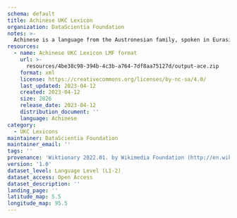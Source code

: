 ```yaml
---
schema: default
title: Achinese UKC Lexicon
organization: DataScientia Foundation
notes: >-
  Achinese is a language from the Austronesian family, spoken in Eurasia. The UKC Lexicon of Achinese is represented as a lexico-semantic network. It consists of words, word senses, synsets, as well as sense-level and synset-level relationships.
resources:
  - name: Achinese UKC Lexicon LMF format
    url: >-
      resources/4be38c98-394b-4c3b-a764-7df8aa75127d/output-ace.zip
    format: xml
    license: https://creativecommons.org/licenses/by-nc-sa/4.0/
    last_updated: 2023-04-12
    created: 2023-04-12
    size: 2826
    release_date: 2023-04-12
    distribution_document: ''
    language: Achinese
category:
  - UKC Lexicons
maintainer: DataScientia Foundation
maintainer_email: ''
tags: ''
provenance: 'Wiktionary 2022.01. by Wikimedia Foundation (http://en.wiktionary.org); CogNet 2.1 by Khuyagbaatar Batsuren, National University of Mongolia (http://cognet.ukc.disi.unitn.it); Princeton WordNet 2.1 by Princeton University (https://wordnet.princeton.edu)'
version: '1.0'
dataset_level: Language Level (L1-2)
dataset_access: Open Access
dataset_description: ''
landing_page: ''
latitude_map: 5.5
longitude_map: 95.5
---
```

